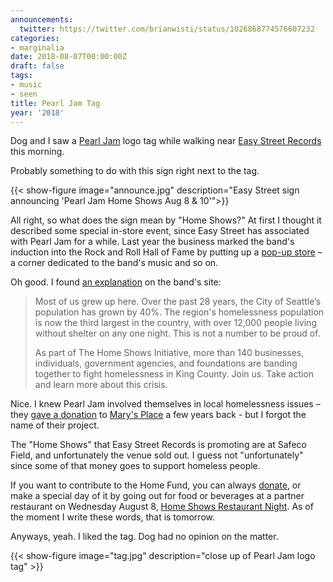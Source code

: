 ```yaml
---
announcements:
  twitter: https://twitter.com/brianwisti/status/1026868774576607232
categories:
- marginalia
date: 2018-08-07T00:00:00Z
draft: false
tags:
- music
- seen
title: Pearl Jam Tag
year: '2018'
---
```


Dog and I saw a [Pearl Jam][] logo tag while walking near [Easy Street Records][] this morning.

[Pearl Jam]: https://pearljam.com
[Easy Street Records]: https://easystreetonline.com

<!--more-->

Probably something to do with this sign right next to the tag.

{{< show-figure image="announce.jpg"
    description="Easy Street sign announcing 'Pearl Jam Home Shows Aug 8 & 10'">}}

All right, so what does the sign mean by "Home Shows?" At first I thought it described some special in-store
event, since Easy Street has associated with Pearl Jam for a while. Last year the business marked the band's
induction into the Rock and Roll Hall of Fame by putting up a [pop-up store][] – a corner dedicated to the
band's music and so on.

Oh good. I found [an explanation][] on the band's site:

[pop-up store]: https://www.easystreetonline.com/NewsItem/6863
[an explanation]: https://pearljam.com/thehomeshows/seattle-wa

> Most of us grew up here. Over the past 28 years, the City of Seattle’s population has grown by 40%. The
> region's homelessness population is now the third largest in the country, with over 12,000 people living
> without shelter on any one night. This is not a number to be proud of.  
>
> As part of The Home Shows Initiative, more than 140 businesses, individuals, government agencies, and
> foundations are banding together to fight homelessness in King County. Join us. Take action and learn more
> about this crisis.

Nice. I knew Pearl Jam involved themselves in local homelessness issues – they [gave a donation][] to [Mary's
Place][] a few years back - but I forgot the name of their project.

[gave a donation]: http://www.marysplaceseattle.org/blog/thank-you-pearl-jam/
[Mary's Place]: http://www.marysplaceseattle.org

The "Home Shows" that Easy Street Records is promoting are at Safeco Field, and unfortunately the venue sold
out. I guess not "unfortunately" since some of that money goes to support homeless people.

If you want to contribute to the Home Fund, you can always [donate][], or make a special day of it by going
out for food or beverages at a partner restaurant on Wednesday August 8, [Home Shows Restaurant Night][]. As
of the moment I write these words, that is tomorrow.

[donate]: https://www.uwkc.org/home-show/
[Home Shows Restaurant Night]: https://pearljam.com/acts/news/the-home-shows-restaurant-partners

Anyways, yeah. I liked the tag. Dog had no opinion on the matter.

{{< show-figure image="tag.jpg"
    description="close up of Pearl Jam logo tag" >}}

